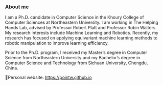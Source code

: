 ### About me

I am a Ph.D. candidate in Computer Science in the Khoury College of Computer Sciences at Northeastern University. I am working in The Helping Hands Lab, advised by Professor Robert Platt and Professor Robin Walters. My research interests include Machine Learning and Robotics. Recently, my research has focused on applying equivariant machine learning methods to robotic manipulation to improve learning efficiency.

Prior to the Ph.D. program, I received my Master’s degree in Computer Science from Northeastern University and my Bachelor’s degree in Computer Science and Technology from Sichuan University, Chengdu, China.

🔗Personal website: https://pointw.github.io

<!--
**pointW/pointW** is a ✨ _special_ ✨ repository because its `README.md` (this file) appears on your GitHub profile.

Here are some ideas to get you started:

- 🔭 I’m currently working on ...
- 🌱 I’m currently learning ...
- 👯 I’m looking to collaborate on ...
- 🤔 I’m looking for help with ...
- 💬 Ask me about ...
- 📫 How to reach me: ...
- 😄 Pronouns: ...
- ⚡ Fun fact: ...
-->
